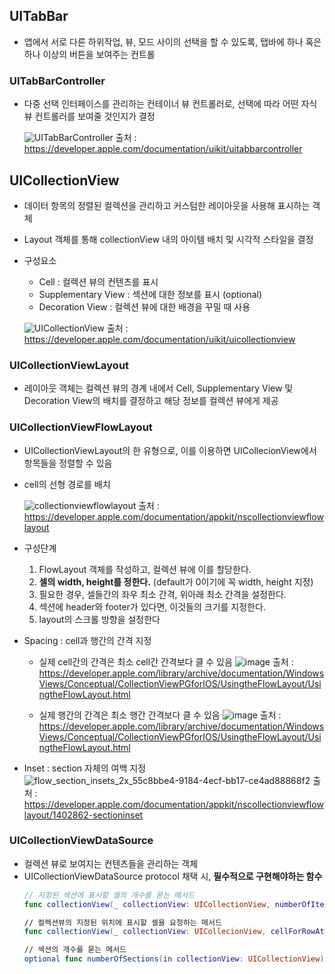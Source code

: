 ## UITabBar
- 앱에서 서로 다른 하위작업, 뷰, 모드 사이의 선택을 할 수 있도록, 탭바에 하나 혹은 하나 이상의 버튼을 보여주는 컨트롤

### UITabBarController
- 다중 선택 인터페이스를 관리하는 컨테이너 뷰 컨트롤러로, 선택에 따라 어떤 자식 뷰 컨트롤러를 보여줄 것인지가 결정

  ![UITabBarController](https://user-images.githubusercontent.com/46417892/138852854-3c6f754f-ca13-4073-8955-1645de35330f.png)
  출처 : https://developer.apple.com/documentation/uikit/uitabbarcontroller



## UICollectionView
- 데이터 항목의 정렬된 컬렉션을 관리하고 커스텀한 레이아웃을 사용해 표시하는 객체
- Layout 객체를 통해 collectionView 내의 아이템 배치 및 시각적 스타일을 결정
- 구성요소
  - Cell : 컬렉션 뷰의 컨텐츠를 표시
  - Supplementary View : 섹션에 대한 정보를 표시 (optional)
  - Decoration View : 컬렉션 뷰에 대한 배경을 꾸밀 때 사용

  ![UICollectionView](https://user-images.githubusercontent.com/46417892/138853685-75a666d1-8a0d-40e6-bb4b-668be9378362.png)
  출처 : https://developer.apple.com/documentation/uikit/uicollectionview
 
### UICollectionViewLayout
- 레이아웃 객체는 컬렉션 뷰의 경계 내에서 Cell, Supplementary View 및 Decoration View의 배치를 결정하고 해당 정보를 컬렉션 뷰에게 제공

### UICollectionViewFlowLayout
- UICollectionViewLayout의 한 유형으로, 이를 이용하면 UICollecionView에서 항목들을 정렬할 수 있음
- cell의 선형 경로를 배치

  ![collectionviewflowlayout](https://user-images.githubusercontent.com/46417892/138855584-f2409d6a-c0a5-4036-bd4e-76e6d27dfa59.png)
  출처 : https://developer.apple.com/documentation/appkit/nscollectionviewflowlayout
 
- 구성단계
  1. FlowLayout 객체를 작성하고, 컬렉션 뷰에 이를 할당한다.
  2. **셀의 width, height를 정한다.** (default가 0이기에 꼭 width, height 지정)
  3. 필요한 경우, 셀들간의 좌우 최소 간격, 위아래 최소 간격을 설정한다.
  4. 섹션에 header와 footer가 있다면, 이것들의 크기를 지정한다.
  5. layout의 스크롤 방향을 설정한다

- Spacing : cell과 행간의 간격 지정 
  - 실제 cell간의 간격은 최소 cell간 간격보다 클 수 있음
  ![image](https://user-images.githubusercontent.com/46417892/138858434-a00be938-09b5-4e58-82b3-d2ba2c591a05.png)
  출처 : https://developer.apple.com/library/archive/documentation/WindowsViews/Conceptual/CollectionViewPGforIOS/UsingtheFlowLayout/UsingtheFlowLayout.html
  
  - 실제 행간의 간격은 최소 행간 간격보다 클 수 있음
  ![image](https://user-images.githubusercontent.com/46417892/138858509-d2a68cea-9776-4419-b388-dd71b1ff0cf9.png)
  출처 : https://developer.apple.com/library/archive/documentation/WindowsViews/Conceptual/CollectionViewPGforIOS/UsingtheFlowLayout/UsingtheFlowLayout.html
  
- Inset : section 자체의 여백 지정
  ![flow_section_insets_2x_55c8bbe4-9184-4ecf-bb17-ce4ad88868f2](https://user-images.githubusercontent.com/46417892/138858920-fe8f9eb2-4583-427b-8e7c-6b688f2479dd.png)
  출처 : https://developer.apple.com/documentation/appkit/nscollectionviewflowlayout/1402862-sectioninset
  
### UICollectionViewDataSource
- 컬렉션 뷰로 보여지는 컨텐츠들을 관리하는 객체
- UICollectionViewDataSource protocol 채택 시, **필수적으로 구현해야하는 함수**
  ```swift
  // 지정된 섹션에 표시할 셀의 개수를 묻는 메서드
  func collectionView(_ collectionView: UICollectionView, numberOfItemsInSection section: Int) -> Int
  
  // 컬렉션뷰의 지정된 위치에 표시할 셀을 요청하는 메서드
  func collectionView(_ collectionView: UICollecionView, cellForRowAt indexPath: IndexPath) -> UICollectionViewCell
  
  // 섹션의 개수를 묻는 메서드
  optional func numberOfSections(in collectionView: UICollectionView) -> Int
  ```
